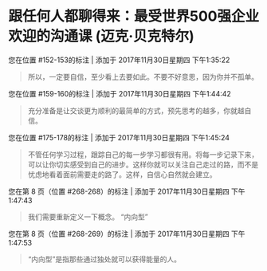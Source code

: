 # 跟任何人都聊得来：最受世界500强企业欢迎的沟通课 (迈克·贝克特尔)

您在位置 #152-153的标注 | 添加于 2017年11月30日星期四 下午1:35:22

>所以，一定要自信，至少看上去要如此。不要不好意思，因为你并不孤单。

您在位置 #159-160的标注 | 添加于 2017年11月30日星期四 下午1:44:42

>充分准备是让交谈更为顺利的最简单的方式，预先思考的越多，你就越自信。

您在位置 #175-178的标注 | 添加于 2017年11月30日星期四 下午1:45:24

>不管任何学习过程，跟踪自己的每一步学习都很有用。将每一步记录下来，可以让你切实感受到自己的进步。这样你就可以关注自己走过的路，而不是忧虑地看着面前需要走的路了。这样，自信心自然就会建立。

您在第 8 页（位置 #268-268）的标注 | 添加于 2017年11月30日星期四 下午1:47:43

>我们需要重新定义一下概念。 “内向型”

您在第 8 页（位置 #268-269）的标注 | 添加于 2017年11月30日星期四 下午1:47:53

>“内向型”是指那些通过独处就可以获得能量的人。